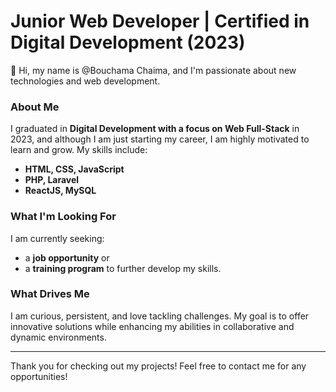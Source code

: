 <!---
BouchamaChaima/BouchamaChaima is a ✨ special ✨ repository because its `README.md` (this file) appears on your GitHub profile.
You can click the Preview link to take a look at your changes.
--->

# Junior Web Developer | Certified in Digital Development (2023)

👋 Hi, my name is @Bouchama Chaima, and I'm passionate about new technologies and web development.

### About Me

I graduated in **Digital Development with a focus on Web Full-Stack** in 2023, and although I am just starting my career, I am highly motivated to learn and grow. My skills include:

- **HTML, CSS, JavaScript**
- **PHP, Laravel**
- **ReactJS, MySQL**

### What I'm Looking For

I am currently seeking:

- a **job opportunity** or
- a **training program** to further develop my skills.

### What Drives Me

I am curious, persistent, and love tackling challenges. My goal is to offer innovative solutions while enhancing my abilities in collaborative and dynamic environments.

---

Thank you for checking out my projects! Feel free to contact me for any opportunities!
